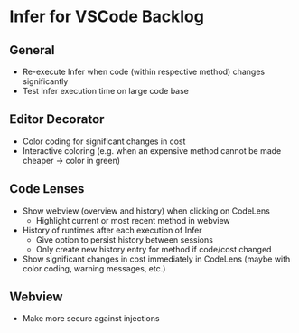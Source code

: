 # Infer for VSCode Backlog

## General

- Re-execute Infer when code (within respective method) changes significantly
- Test Infer execution time on large code base

## Editor Decorator

- Color coding for significant changes in cost
- Interactive coloring (e.g. when an expensive method cannot be made cheaper -> color in green)

## Code Lenses

- Show webview (overview and history) when clicking on CodeLens
  - Highlight current or most recent method in webview
- History of runtimes after each execution of Infer
  - Give option to persist history between sessions
  - Only create new history entry for method if code/cost changed
- Show significant changes in cost immediately in CodeLens (maybe with color coding, warning messages, etc.)

## Webview

- Make more secure against injections